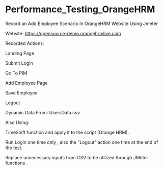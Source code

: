# Performance_Testing_OrangeHRM
Record an Add Employee Scenario In OrangeHRM Website Using Jmeter

Website: https://opensource-demo.orangehrmlive.com

Recorded Actions:

Landing Page

Submit Login

Go To PIM

Add Employee Page

Save Employee

Logout

Dynamic Data From: UsersData.csv 

Also Using:

TimeShift function and apply it to the script (Orange HRM).

Run Login one time only , also the "Logout" action one time at the end of the test.

Replace unnecessary inputs from CSV to be utilized through JMeter functions .
